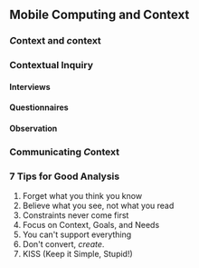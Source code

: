 ## Mobile Computing and Context

### ***C***ontext and ***c***ontext

### Contextual Inquiry

#### Interviews
#### Questionnaires
#### Observation

### Communicating ***C***ontext

### 7 Tips for Good Analysis
1. Forget what you think you know
2. Believe what you see, not what you read
3. Constraints never come first
4. Focus on Context, Goals, and Needs
5. You can't support everything
6. Don't convert, _create_.
7. KISS (Keep it Simple, Stupid!)